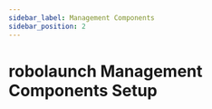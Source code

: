 ```yaml
---
sidebar_label: Management Components
sidebar_position: 2
---
```

# robolaunch Management Components Setup